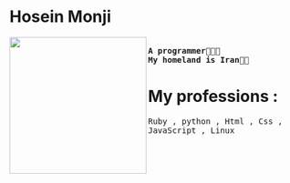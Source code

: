 # Hosein Monji
<img align="left" width="240" src="https://imgurl.ir/uploads/i96256_iran.png"> <samp> <br>
    **A programmer🧑🏻‍💻**</br>
    **My homeland is Iran🥷🏻**</br>
     </samp>

# My professions :
<samp>
Ruby ,
python , 
Html ,
Css , 
JavaScript ,
Linux
</samp>
<br>

